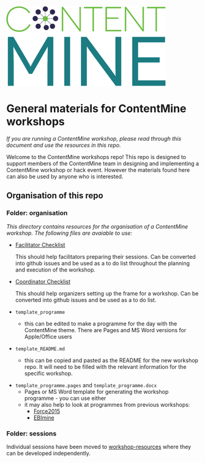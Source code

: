 ![ContentMine logo](https://raw.githubusercontent.com/ContentMine/assets/master/png/Content_mine(small).png)

# General materials for ContentMine workshops

*If you are running a ContentMine workshop, please read through this document and use the resources in this repo.*

Welcome to the ContentMine workshops repo! This repo is designed to support members of the ContentMine team in designing and implementing a ContentMine workshop or hack event. However the materials found here can also be used by anyone who is interested.

## Organisation of this repo

### Folder: organisation

*This directory contains resources for the organisation of a ContentMine workshop. The following files are avaiable to use:*

* [Facilitator Checklist](checklists/checklist_facilitators.md)
  
  This should help facilitators preparing their sessions. Can be converted into github issues and be used as a to do list throughout the planning and execution of the workshop.
* [Coordinator Checklist](checklists/checklist_coordinator.md)
  
  This should help organizers setting up the frame for a workshop. Can be converted into github issues and be used as a to do list.

* `template_programme`
  - this can be edited to make a programme for the day with the ContentMine theme. There are Pages and MS Word versions for Apple/Office users

* `template_README.md`
  - this can be copied and pasted as the README for the new workshop repo. It will need to be filled with the relevant information for the specific workshop.

- `template_programme.pages` and `template_programme.docx`
  - Pages or MS Word template for generating the workshop programme - you can use either
  - it may also help to look at programmes from previous workshops:
    - [Force2015](https://github.com/ContentMine/force2015_workshop/raw/master/info/force15programme.pdf)
    - [EBImine](https://github.com/ContentMine/ebi_workshop_20141006/raw/master/info/EBI_programme.pdf)

### Folder: sessions

Individual sessions have been moved to [workshop-resources](https://github.com/ContentMine/workshop-resources/tree/master/resources/modules) where they can be developed independently.